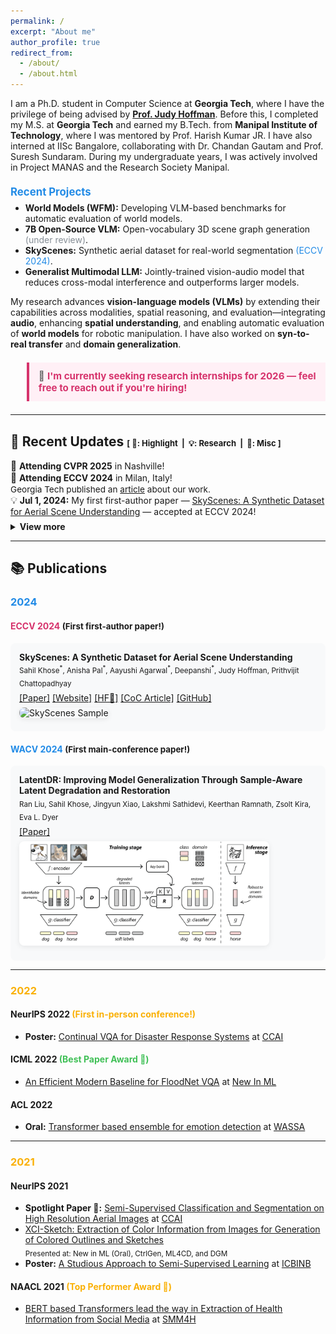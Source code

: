 ```yaml
---
permalink: /
excerpt: "About me"
author_profile: true
redirect_from: 
  - /about/
  - /about.html
---
```

I am a Ph.D. student in Computer Science at <b>Georgia Tech</b>, where I have the privilege of being advised by <a href="https://faculty.cc.gatech.edu/~judy/" target="_blank"><b>Prof. Judy Hoffman</b></a>. Before this, I completed my M.S. at <b>Georgia Tech</b> and earned my B.Tech. from <b>Manipal Institute of Technology</b>, where I was mentored by Prof. Harish Kumar JR. I have also interned at IISc Bangalore, collaborating with Dr. Chandan Gautam and Prof. Suresh Sundaram. During my undergraduate years, I was actively involved in Project MANAS and the Research Society Manipal.

<div style="margin:1.5em 0 1em 0;">
  <span style="font-size:1.2em; font-weight:bold; color:#228be6;">Recent Projects</span>
  <ul style="margin-top:0.5em;">
    <li><b>World Models (WFM):</b> Developing VLM-based benchmarks for automatic evaluation of world models.</li>
    <li><b>7B Open-Source VLM:</b> Open-vocabulary 3D scene graph generation <span style="color:#868e96;">(under review)</span>.</li>
    <li><b>SkyScenes:</b> Synthetic aerial dataset for real-world segmentation <span style="color:#228be6;">(ECCV 2024)</span>.</li>
    <li><b>Generalist Multimodal LLM:</b> Jointly-trained vision-audio model that reduces cross-modal interference and outperforms larger models.</li>
  </ul>
</div>

My research advances <b>vision-language models (VLMs)</b> by extending their capabilities across modalities, spatial reasoning, and evaluation—integrating <b>audio</b>, enhancing <b>spatial understanding</b>, and enabling automatic evaluation of <b>world models</b> for robotic manipulation. I have also worked on <b>syn-to-real transfer</b> and <b>domain generalization</b>.

<!-- I regularly review for top conferences (NeurIPS, CVPR, ECCV) and have published in both vision and language communities. -->

<div style="margin:1.5em 0;">
  <blockquote style="background:#fff0f6; border-left:4px solid #d6336c; padding:0.8em 1em; font-size:1.08em;">
    💼 <span style="color:#d6336c; font-weight:bold;">I'm currently seeking research internships for 2026 — feel free to reach out if you're hiring!</span>
  </blockquote>
</div>

---

## 📝 Recent Updates <span style="font-size:small;">[ <b>🌟</b>: Highlight &nbsp;|&nbsp; <b>💡</b>: Research &nbsp;|&nbsp; <b>📆</b>: Misc ]</span>

<ul style="list-style-type:none; padding-left:0; margin-bottom:0.5em;">
  <li>
    <span style="font-size:1.1em;">🌟</span> <b>Attending CVPR 2025</b> in Nashville!
  </li>
  <li>
    <span style="font-size:1.1em;">🌟</span> <b>Attending ECCV 2024</b> in Milan, Italy!<br>
    <span style="font-size:0.97em;">Georgia Tech published an <a href="https://www.cc.gatech.edu/news/skyscenes-dataset-could-lead-safe-reliable-autonomous-flying-vehicles">article</a> about our work.</span>
  </li>
  <li>
    <span style="font-size:1.1em;">💡</span> <b>Jul 1, 2024:</b> My first first-author paper — <a href="https://arxiv.org/abs/2312.06719">SkyScenes: A Synthetic Dataset for Aerial Scene Understanding</a> — accepted at ECCV 2024!
  </li>
</ul>

<details>
  <summary style="cursor:pointer; font-weight:bold;">View more</summary>
  <ul style="list-style-type:none; padding-left:0; margin-top:0.5em;">
    <li>
      <span style="font-size:1.1em;">🌟</span> <b>Apr 1, 2024:</b> Joining Georgia Tech for Ph.D. CS under <b>Prof. Judy Hoffman</b> (Fall 2024).
    </li>
    <li>
      <span style="font-size:1.1em;">📆</span> <b>Mar 12, 2024:</b> Serving as a reviewer for ECCV 2024.
    </li>
    <li>
      <span style="font-size:1.1em;">💡</span> <b>Oct 24, 2023:</b> My first main-conference paper — <a href="https://arxiv.org/abs/2308.14596">LatentDR: Improving Model Generalization Through Sample-Aware Latent Degradation and Restoration</a> — accepted at WACV 2024!
    </li>
    <li>
      <span style="font-size:1.1em;">🌟</span> Attended NeurIPS 2022 in New Orleans, LA, USA (my first in-person conference!).
    </li>
    <li>
      <span style="font-size:1.1em;">🌟</span> <b>Apr 4, 2022:</b> Admitted to the <a href="https://www.cc.gatech.edu/degree-programs/master-science-computer-science">MS CS</a> program at <a href="https://www.gatech.edu/">Georgia Tech</a> for Fall 2022!
    </li>
  </ul>
</details>

---

## 📚 Publications

### <span style="color:#228be6;">2024</span>

#### <span style="color:#d6336c;">ECCV 2024</span> <span style="font-size:0.95em;">(First first-author paper!)</span>
<div style="background:#f8f9fa; border-radius:8px; padding:1em; margin-bottom:1em;">
  <b>SkyScenes: A Synthetic Dataset for Aerial Scene Understanding</b><br>
  <sub>Sahil Khose<sup>*</sup>, Anisha Pal<sup>*</sup>, Aayushi Agarwal<sup>*</sup>, Deepanshi<sup>*</sup>, Judy Hoffman, Prithvijit Chattopadhyay</sub>
  <div style="margin:0.5em 0;">
    <a href="https://arxiv.org/abs/2312.06719">[Paper]</a>
    <a href="https://hoffman-group.github.io/SkyScenes/">[Website]</a>
    <a href="https://huggingface.co/datasets/hoffman-lab/SkyScenes">[HF🤗]</a>
    <a href="https://www.cc.gatech.edu/news/skyscenes-dataset-could-lead-safe-reliable-autonomous-flying-vehicles">[CoC Article]</a>
    <a href="https://github.com/hoffman-group/SkyScenes">[GitHub]</a>
  </div>
  <img src="/images/skyscenes.png" alt="SkyScenes Sample" style="max-width:400px; border-radius:8px; margin-bottom:0.5em; box-shadow:0 2px 8px rgba(0,0,0,0.08);"/>
</div>

#### <span style="color:#228be6;">WACV 2024</span> <span style="font-size:0.95em;">(First main-conference paper!)</span>
<div style="background:#f8f9fa; border-radius:8px; padding:1em; margin-bottom:1em;">
  <b>LatentDR: Improving Model Generalization Through Sample-Aware Latent Degradation and Restoration</b><br>
  <sub>Ran Liu, Sahil Khose, Jingyun Xiao, Lakshmi Sathidevi, Keerthan Ramnath, Zsolt Kira, Eva L. Dyer</sub>
  <div style="margin:0.5em 0;">
    <a href="https://arxiv.org/abs/2308.14596">[Paper]</a>
  </div>
  <img src="./images/latentdr.png" alt="LatentDR Sample" style="max-width:400px; border-radius:8px; margin-bottom:0.5em; box-shadow:0 2px 8px rgba(0,0,0,0.08);"/>
</div>

---

### <span style="color:#fab005;">2022</span>

#### NeurIPS 2022 <span style="color:#fab005;">(First in-person conference!)</span>
- <strong>Poster:</strong> <a href="https://arxiv.org/abs/2209.10320">Continual VQA for Disaster Response Systems</a> at <a href="https://www.climatechange.ai/events/neurips2022">CCAI</a>

#### ICML 2022 <span style="color:#40c057;">(Best Paper Award 🌟)</span>
- <a href="https://arxiv.org/abs/2205.15025">An Efficient Modern Baseline for FloodNet VQA</a> at <a href="https://ablacan.github.io/NewInML2022_ICML/">New In ML</a>

#### ACL 2022
- <strong>Oral:</strong> <a href="https://arxiv.org/abs/2203.11899">Transformer based ensemble for emotion detection</a> at <a href="https://wassa-workshop.github.io/">WASSA</a>

---

### <span style="color:#fab005;">2021</span>

#### NeurIPS 2021
- <strong>Spotlight Paper 🌟:</strong> <a href="https://arxiv.org/abs/2105.08655">Semi-Supervised Classification and Segmentation on High Resolution Aerial Images</a> at <a href="https://www.climatechange.ai/events/neurips2021.html">CCAI</a>
- <a href="https://arxiv.org/abs/2108.11554">XCI-Sketch: Extraction of Color Information from Images for Generation of Colored Outlines and Sketches</a>  
  <sub>Presented at: New in ML (Oral), CtrlGen, ML4CD, and DGM</sub>
- <strong>Poster:</strong> <a href="https://arxiv.org/abs/2109.08924">A Studious Approach to Semi-Supervised Learning</a> at <a href="https://i-cant-believe-its-not-better.github.io/neurips2021/">ICBINB</a>

#### NAACL 2021 <span style="color:#fab005;">(Top Performer Award 🌟)</span>
- <a href="https://aclanthology.org/2021.smm4h-1.5/">BERT based Transformers lead the way in Extraction of Health Information from Social Media</a> at <a href="https://healthlanguageprocessing.org/smm4h-2021/">SMM4H</a>